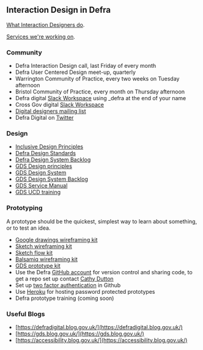 ## Interaction Design in Defra

[What Interaction Designers do](/interaction-design.md).

[Services we're working on](/service-teams.md).

### Community

*   Defra Interaction Design call, last Friday of every month 
*   Defra User Centered Design meet-up, quarterly 
*   Warrington Community of Practice, every two weeks on Tuesday afternoon 
*   Bristol Community of Practice, every month on Thursday afternoon
*   Defra digital [Slack Workspace](https://defra-digital.slack.com/?redir=%2Fmessages%2Fdesign%2F) using _defra at the end of your name
*   Cross Gov digital [Slack Workspace](https://ukgovernmentdigital.slack.com) 
*   [Digital designers mailing list](https://groups.google.com/a/digital.cabinet-office.gov.uk/forum/?hl=en-GB#!forum/digital-service-designers) 
*   Defra Digital on [Twitter](https://twitter.com/DefraDigital)

### Design 

* [Inclusive Design Principles](https://inclusivedesignprinciples.org/)
* [Defra Design Standards](/standards.md)
* [Defra Design System Backlog](https://github.com/DEFRA/design-system-backlog/issues)
* [GDS Design principles](https://www.gov.uk/design-principles)
* [GDS Design System](https://design-system.service.gov.uk/) 
* [GDS Design System Backlog](https://design-system.service.gov.uk/community/backlog/) 
* [GDS Service Manual](https://www.gov.uk/service-manual) 
* [GDS UCD training](https://designnotes.blog.gov.uk/events-and-training-in-the-user-centred-design-community/)

### Prototyping

A prototype should be the quickest, simplest way to learn about something, or to test an idea.

*   [Google drawings wireframing kit](https://docs.google.com/drawings/d/1d10Rl4X0_quNgLk8oPlgbXK4sfDU09OvpUsIn8Azsv8/edit)
* [Sketch wireframing kit](https://github.com/abbott567/sketch_wireframing_kit)
* [Sketch flow kit](https://github.com/charlesrt/gov-flow)
* [Balsamiq wireframing kit](https://github.com/enoranidi/govuk-design-system-balsamiq)
* [GDS prototype kit](https://govuk-prototype-kit.herokuapp.com/docs) 
* Use the Defra [GitHub account](https://github.com/defra) for version control and sharing code, to get a repo set up contact [Cathy Dutton](mailto:cathy.dutton@environment-agency.gov.uk)
* Set up [two factor authentication](https://help.github.com/en/articles/configuring-two-factor-authentication) in Github 
* Use [Heroku](https://govuk-prototype-kit.herokuapp.com/docs/publishing-on-heroku) for hosting password protected prototypes
* Defra prototype training (coming soon)

### Useful Blogs

* [https://defradigital.blog.gov.uk/](https://defradigital.blog.gov.uk/)
* [https://gds.blog.gov.uk/](https://gds.blog.gov.uk/)
* [https://accessibility.blog.gov.uk/](https://accessibility.blog.gov.uk/)
